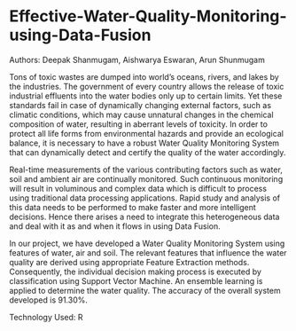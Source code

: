 # Effective-Water-Quality-Monitoring-using-Data-Fusion

Authors: Deepak Shanmugam, Aishwarya Eswaran, Arun Shunmugam

  Tons of toxic wastes are dumped into world’s oceans, rivers, and lakes by the industries. The government of every country allows the release of toxic industrial effluents into the water bodies only up to certain limits. Yet these standards fail in case of dynamically changing external factors, such as climatic conditions, which may cause unnatural changes in the chemical composition of water, resulting in aberrant levels of toxicity. In order to protect all life forms from environmental hazards and provide an ecological balance, it is necessary to have a robust Water Quality Monitoring System that can dynamically detect and certify the quality of the water accordingly. 

Real-time measurements of the various contributing factors such as water, soil and ambient air are continually monitored. Such continuous monitoring will result in voluminous and complex data which is difficult to process using traditional data processing applications. Rapid study and analysis of this data needs to be performed to make faster and more intelligent decisions. Hence there arises a need to integrate this heterogeneous data and deal with it as and when it flows in using Data Fusion.

In our project, we have developed a Water Quality Monitoring System using features of water, air and soil. The relevant features that influence the water quality are derived using appropriate Feature Extraction methods. Consequently, the individual decision making process is executed by classification using Support Vector Machine. An ensemble learning is applied to determine the water quality. The accuracy of the overall system developed is 91.30%.


Technology Used: R
